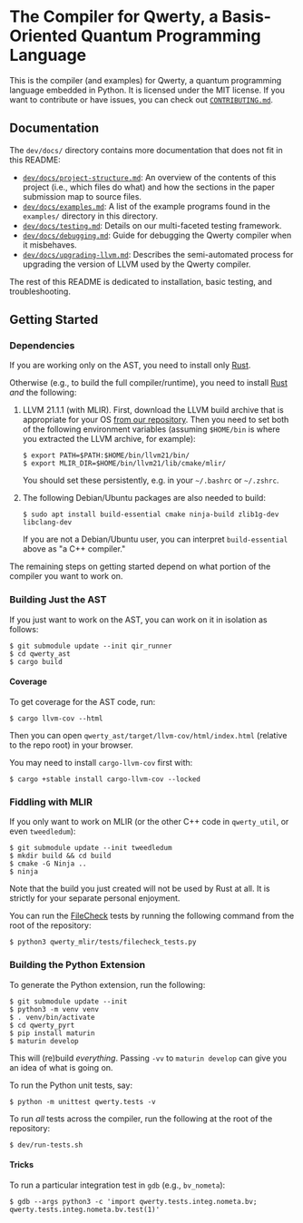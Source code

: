 The Compiler for Qwerty, a Basis-Oriented Quantum Programming Language
======================================================================

This is the compiler (and examples) for Qwerty, a quantum programming language
embedded in Python. It is licensed under the MIT license. If you want to contribute
or have issues, you can check out [`CONTRIBUTING.md`](CONTRIBUTING.md).

Documentation
-------------

The `dev/docs/` directory contains more documentation that does not fit in this
README:

* [`dev/docs/project-structure.md`](dev/docs/project-structure.md): An overview
  of the contents of this project (i.e., which files do what) and how the
  sections in the paper submission map to source files.
* [`dev/docs/examples.md`](dev/docs/examples.md): A list of the example
  programs found in the `examples/` directory in this directory.
* [`dev/docs/testing.md`](dev/docs/testing.md): Details on our multi-faceted
  testing framework.
* [`dev/docs/debugging.md`](dev/docs/debugging.md): Guide for debugging the
  Qwerty compiler when it misbehaves.
* [`dev/docs/upgrading-llvm.md`](dev/docs/upgrading-llvm.md): Describes the
  semi-automated process for upgrading the version of LLVM used by the Qwerty
  compiler.

The rest of this README is dedicated to installation, basic testing, and
troubleshooting.

## Getting Started

### Dependencies

If you are working only on the AST, you need to install only [Rust][3].

Otherwise (e.g., to build the full compiler/runtime), you need to install
[Rust][3] _and_ the following:

1. LLVM 21.1.1 (with MLIR). First, download the LLVM build archive that is
   appropriate for your OS [from our repository][4]. Then you need to set both
   of the following environment variables (assuming `$HOME/bin` is where you
   extracted the LLVM archive, for example):
   ```
   $ export PATH=$PATH:$HOME/bin/llvm21/bin/
   $ export MLIR_DIR=$HOME/bin/llvm21/lib/cmake/mlir/
   ```
   You should set these persistently, e.g. in your `~/.bashrc` or `~/.zshrc`.

2. The following Debian/Ubuntu packages are also needed to build:
   ```
   $ sudo apt install build-essential cmake ninja-build zlib1g-dev libclang-dev
   ```
   If you are not a Debian/Ubuntu user, you can interpret `build-essential`
   above as "a C++ compiler."

The remaining steps on getting started depend on what portion of the compiler
you want to work on.

### Building Just the AST

If you just want to work on the AST, you can work on it in isolation as
follows:

    $ git submodule update --init qir_runner
    $ cd qwerty_ast
    $ cargo build

#### Coverage

To get coverage for the AST code, run:

    $ cargo llvm-cov --html

Then you can open `qwerty_ast/target/llvm-cov/html/index.html` (relative to the
repo root) in your browser.

You may need to install `cargo-llvm-cov` first with:

    $ cargo +stable install cargo-llvm-cov --locked

### Fiddling with MLIR

If you only want to work on MLIR (or the other C++ code in `qwerty_util`, or
even `tweedledum`):

    $ git submodule update --init tweedledum
    $ mkdir build && cd build
    $ cmake -G Ninja ..
    $ ninja

Note that the build you just created will not be used by Rust at all. It is
strictly for your separate personal enjoyment.

You can run the [FileCheck][5] tests by running the following command from the
root of the repository:

    $ python3 qwerty_mlir/tests/filecheck_tests.py

### Building the Python Extension

To generate the Python extension, run the following:

    $ git submodule update --init
    $ python3 -m venv venv
    $ . venv/bin/activate
    $ cd qwerty_pyrt
    $ pip install maturin
    $ maturin develop

This will (re)build _everything_. Passing `-vv` to `maturin develop` can give
you an idea of what is going on.

To run the Python unit tests, say:

    $ python -m unittest qwerty.tests -v

To run _all_ tests across the compiler, run the following at the root of the
repository:

    $ dev/run-tests.sh

#### Tricks

To run a particular integration test in `gdb` (e.g., `bv_nometa`):

    $ gdb --args python3 -c 'import qwerty.tests.integ.nometa.bv; qwerty.tests.integ.nometa.bv.test(1)'

[3]: https://www.rust-lang.org/tools/install
[4]: https://github.com/gt-tinker/qwerty-llvm-builds/releases/tag/v21.1.1
[5]: https://llvm.org/docs/CommandGuide/FileCheck.html
